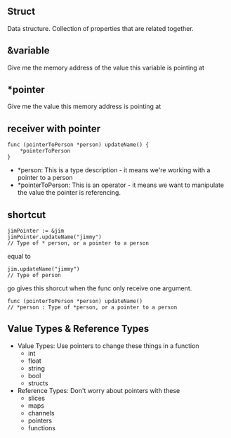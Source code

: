 ## Struct

Data structure. Collection of properties that are related together.

## &variable

Give me the memory address of the value this variable is pointing at

## \*pointer

Give me the value this memory address is pointing at

## receiver with pointer

```
func (pointerToPerson *person) updateName() {
    *pointerToPerson
}
```

- \*person: This is a type description - it means we're working with a pointer to a person
- \*pointerToPerson: This is an operator - it means we want to manipulate the value the pointer is referencing.

## shortcut

```
jimPointer := &jim
jimPointer.updateName("jimmy")
// Type of * person, or a pointer to a person
```

equal to

```
jim.updateName("jimmy")
// Type of person
```

go gives this shorcut when the func only receive one argument.

```
func (pointerToPerson *person) updateName()
// *person : Type of *person, or a pointer to a person
```

## Value Types & Reference Types

- Value Types: Use pointers to change these things in a function
  - int
  - float
  - string
  - bool
  - structs
- Reference Types: Don't worry about pointers with these
  - slices
  - maps
  - channels
  - pointers
  - functions
